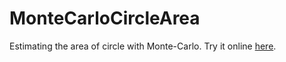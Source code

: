 # MonteCarloCircleArea
Estimating the area of circle with Monte-Carlo. Try it online [here](https://arthrp.github.io/MonteCarloCircleArea/).
